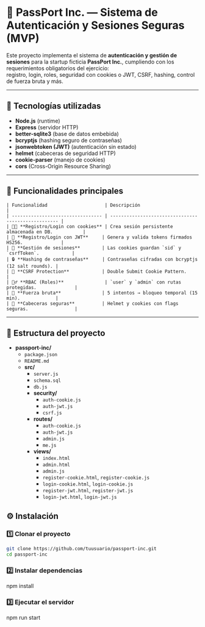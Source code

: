 # 🪪 PassPort Inc. — Sistema de Autenticación y Sesiones Seguras (MVP)

Este proyecto implementa el sistema de **autenticación y gestión de sesiones** para la startup ficticia **PassPort Inc.**, cumpliendo con los requerimientos obligatorios del ejercicio:  
registro, login, roles, seguridad con cookies o JWT, CSRF, hashing, control de fuerza bruta y más.

---

## 🚀 Tecnologías utilizadas

- **Node.js** (runtime)
- **Express** (servidor HTTP)
- **better-sqlite3** (base de datos embebida)
- **bcryptjs** (hashing seguro de contraseñas)
- **jsonwebtoken (JWT)** (autenticación sin estado)
- **helmet** (cabeceras de seguridad HTTP)
- **cookie-parser** (manejo de cookies)
- **cors** (Cross-Origin Resource Sharing)

---

## 🧩 Funcionalidades principales

```
| Funcionalidad                     | Descripción                                         |
| --------------------------------- | --------------------------------------------------- |
| 🧑‍💻 **Registro/Login con cookies** | Crea sesión persistente almacenada en DB.           |
| 🔐 **Registro/Login con JWT**     | Genera y valida tokens firmados HS256.              |
| 🍪 **Gestión de sesiones**        | Las cookies guardan `sid` y `csrfToken`.            |
| 🔒 **Hashing de contraseñas**     | Contraseñas cifradas con bcryptjs (12 salt rounds). |
| 🧱 **CSRF Protection**            | Double Submit Cookie Pattern.                       |
| 🧍‍♂️ **RBAC (Roles)**               | `user` y `admin` con rutas protegidas.              |
| 🚫 **Fuerza bruta**               | 5 intentos → bloqueo temporal (15 min).             |
| 🧠 **Cabeceras seguras**          | Helmet y cookies con flags seguras.                 |
```

---

## 📁 Estructura del proyecto

- **passport-inc/**
  - `package.json`
  - `README.md`
  - **src/**
    - `server.js`
    - `schema.sql`
    - `db.js`
    - **security/**
      - `auth-cookie.js`
      - `auth-jwt.js`
      - `csrf.js`
    - **routes/**
      - `auth-cookie.js`
      - `auth-jwt.js`
      - `admin.js`
      - `me.js`
    - **views/**
      - `index.html`
      - `admin.html`
      - `admin.js`
      - `register-cookie.html`, `register-cookie.js`
      - `login-cookie.html`, `login-cookie.js`
      - `register-jwt.html`, `register-jwt.js`
      - `login-jwt.html`, `login-jwt.js`

## ⚙️ Instalación

### 1️⃣ Clonar el proyecto

```bash
git clone https://github.com/tuusuario/passport-inc.git
cd passport-inc

```

### 2️⃣ Instalar dependencias

npm install

### 3️⃣ Ejecutar el servidor

npm run start
